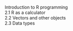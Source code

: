 Introduction to R programming  
2.1 R as a calculator  
2.2 Vectors and other objects  
2.3 Data types  
